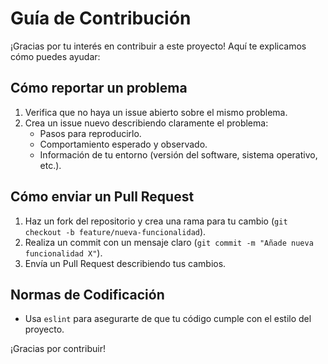 # Guía de Contribución

¡Gracias por tu interés en contribuir a este proyecto! Aquí te explicamos cómo puedes ayudar:

## Cómo reportar un problema
1. Verifica que no haya un issue abierto sobre el mismo problema.
2. Crea un issue nuevo describiendo claramente el problema:
   - Pasos para reproducirlo.
   - Comportamiento esperado y observado.
   - Información de tu entorno (versión del software, sistema operativo, etc.).

## Cómo enviar un Pull Request
1. Haz un fork del repositorio y crea una rama para tu cambio (`git checkout -b feature/nueva-funcionalidad`).
2. Realiza un commit con un mensaje claro (`git commit -m "Añade nueva funcionalidad X"`).
3. Envía un Pull Request describiendo tus cambios.

## Normas de Codificación
- Usa `eslint` para asegurarte de que tu código cumple con el estilo del proyecto.

¡Gracias por contribuir!
